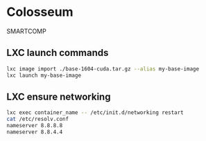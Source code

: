 # Colosseum
SMARTCOMP

## LXC launch commands
```bash
lxc image import ./base-1604-cuda.tar.gz --alias my-base-image
lxc launch my-base-image 
```

## LXC ensure networking
```bash
lxc exec container_name -- /etc/init.d/networking restart
cat /etc/resolv.conf
nameserver 8.8.8.8
nameserver 8.8.4.4
```
